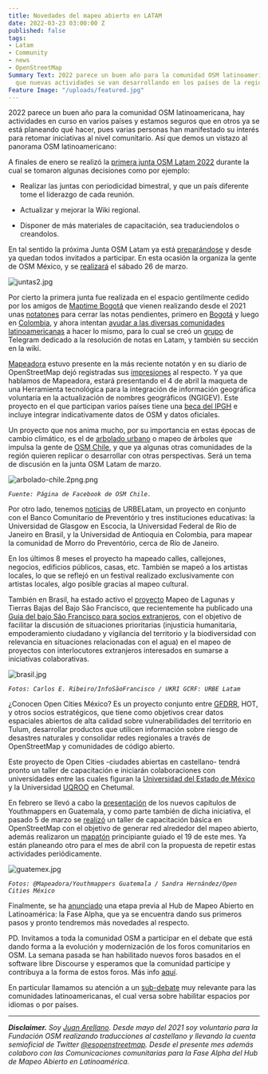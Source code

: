 ```yaml
---
title: Novedades del mapeo abierto en LATAM
date: 2022-03-23 03:00:00 Z
published: false
tags:
- Latam
- Community
- news
- OpenStreetMap
Summary Text: 2022 parece un buen año para la comunidad OSM latinoamericana, veamos
  que nuevas actividades se van desarrollando en los países de la región.
Feature Image: "/uploads/featured.jpg"
---
```


2022 parece un buen año para la comunidad OSM latinoamericana, hay actividades en curso en varios países y estamos seguros que en otros ya se está planeando qué hacer, pues varias personas han manifestado su interés para retomar iniciativas al nivel comunitario. Así que demos un vistazo al panorama OSM latinoamericano:

A finales de enero se realizó la [primera junta OSM Latam 2022](https://wiki.openstreetmap.org/wiki/LatAm/20220129_Reuni%C3%B3n_virtual) durante la cual se tomaron algunas decisiones como por ejemplo: 

* Realizar las juntas con periodicidad bimestral, y que un país diferente tome el liderazgo de cada reunión. 

* Actualizar y mejorar la Wiki regional. 

* Disponer de más materiales de capacitación, sea traduciendolos o creandolos.

En tal sentido la próxima Junta OSM Latam ya está [preparándose](https://wiki.openstreetmap.org/wiki/ES:LatAm/20220326_Reuni%C3%B3n_virtual#Agenda_colaborativa) y desde ya quedan todos invitados a participar. En esta ocasión la organiza la gente de OSM México, y se [realizará](https://twitter.com/esopenstreetmap/status/1505183560113741824) el sábado 26 de marzo.

![juntas2.jpg](/uploads/juntas2.jpg)

Por cierto la primera junta fue realizada en el espacio gentilmente cedido por los amigos de [Maptime Bogotá](http://maptime.io/bogota/) que vienen realizando desde el 2021 unas [notatones](https://wiki.openstreetmap.org/wiki/ES:Colombia/Proyecto-Resoluci%C3%B3n_de_notas) para cerrar las notas pendientes, primero en [Bogotá](https://twitter.com/MaptimeBogota/status/1386045463854559241) y luego en [Colombia](https://twitter.com/MaptimeBogota/status/1427081396653281283), y ahora intentan [ayudar a las diversas comunidades latinoamericanas](https://www.meetup.com/maptime-bogota-colombia-osm/events/lbqjssydcdbjc/) a hacer lo mismo, para lo cual se creó un [grupo](https://t.me/osm_notes_latam) de Telegram dedicado a la resolución de notas en Latam, y también su sección en la wiki.

[Mapeadora](https://www.openstreetmap.org/user/mapeadora/) estuvo presente en la más reciente notatón y en su diario de OpenStreetMap dejó registradas sus [impresiones](https://www.openstreetmap.org/user/mapeadora/diary/398721) al respecto. Y ya que hablamos de Mapeadora, estará presentando el 4 de abril la maqueta de una Herramienta tecnológica para la integración de información geográfica voluntaria en la actualización de nombres geográficos (NGIGEV). Este proyecto en el que participan varios países tiene una [beca del IPGH](https://comisiones.ipgh.org/GEOGRAFIA/pat-geografia-2022.html) e incluye integrar indicativamente datos de OSM y datos oficiales.

Un proyecto que nos anima mucho, por su importancia en estas épocas de cambio climático, es el de [arbolado urbano](https://elpensador.io/arbolado-urbano-y-datos-abiertos-para-la-gestion-municipal/) o mapeo de árboles que impulsa la gente de [OSM Chile](https://twitter.com/pauldassoria/status/1264976461594836993?s=20&t=r4Tj59XEvl7C59ZnU589TQ), y que ya algunas otras comunidades de la región quieren replicar o desarrollar con otras perspectivas. Será un tema de discusión en la junta OSM Latam de marzo.

![arbolado-chile.2png.png](/uploads/arbolado-chile.2png.png)

*`Fuente: Página de Facebook de OSM Chile.`*

Por otro lado, tenemos [noticias](https://www.hotosm.org/updates/mapping-the-care-of-people-with-urbelatam/) de URBELatam, un proyecto en conjunto con el Banco Comunitario de Preventório y tres instituciones educativas: la Universidad de Glasgow en Escocia, la Universidad Federal de Rio de Janeiro en Brasil, y la Universidad de Antioquia en Colombia, para mapear la comunidad de Morro do Preventório, cerca de Río de Janeiro.

En los últimos 8 meses el proyecto ha mapeado calles, callejones, negocios, edificios públicos, casas, etc. También se mapeó a los artistas locales, lo que se reflejó en un festival realizado exclusivamente con artistas locales, algo posible gracias al mapeo cultural.

También en Brasil, ha estado activo el [proyecto](https://infosaofrancisco.canoadetolda.org.br/noticias/mapeamento/mapsaofrancisco-inicia-mapeamento-de-lagoas-e-varzeas-no-baixo-sao-francisco/) Mapeo de Lagunas y Tierras Bajas del Bajo São Francisco, que recientemente ha publicado una [Guia del bajo São Francisco para socios extranjeros](https://infosaofrancisco.canoadetolda.org.br/noticias/mapeamento/um-pequeno-guia-do-baixo-sao-francisco-para-parceiros-estrangeiros/), con el objetivo de facilitar la discusión de situaciones prioritarias (injusticia humanitaria, empoderamiento ciudadano y vigilancia del territorio y la biodiversidad con relevancia en situaciones relacionadas con el agua) en el mapeo de proyectos con interlocutores extranjeros interesados ​​en sumarse a iniciativas colaborativas.

![brasil.jpg](/uploads/brasil.jpg)

*`Fotos: Carlos E. Ribeiro/InfoSãoFrancisco / UKRI GCRF: URBE Latam`*

¿Conocen Open Cities México? Es un proyecto conjunto entre [GFDRR](https://www.gfdrr.org/), HOT, y otros socios estratégicos, que tiene como objetivos crear datos espaciales abiertos de alta calidad sobre vulnerabilidades del territorio en Tulum, desarrollar productos que utilicen información sobre riesgo de desastres naturales y consolidar redes regionales a través de OpenStreetMap y comunidades de código abierto.

Este proyecto de Open Cities -ciudades abiertas en castellano- tendrá pronto un taller de capacitación e iniciarán colaboraciones con universidades entre las cuales figuran la [Universidad del Estado de México](http://facgeografia.uaemex.mx/) y la Universidad [UQROO](https://www.uqroo.mx/) en Chetumal.

En febrero se llevó a cabo la [presentación](https://www.eventbrite.com/e/conociendo-youthmappers-guatemala-tickets-264579112247) de los nuevos capítulos de Youthmappers en Guatemala, y como parte también de dicha iniciativa, el pasado 5 de marzo se [realizó](https://twitter.com/mapeadora/status/1498487882947960834) un taller de capacitación básica en OpenStreetMap con el objetivo de generar red alrededor del mapeo abierto, además realizaron un [mapatón](https://twitter.com/mapeadora/status/1503575001013932034) principiante guiado el 19 de este mes. Ya están planeando otro para el mes de abril con la propuesta de repetir estas actividades periódicamente.

![guatemex.jpg](/uploads/guatemex.jpg)

*`Fotos: @Mapeadora/Youthmappers Guatemala / Sandra Hernández/Open Cities México`*

Finalmente, se ha [anunciado](https://www.hotosm.org/updates/hub-de-mapeo-abierto-en-latam-actualizacion-diciembre-2021/) una etapa previa al Hub de Mapeo Abierto en Latinoamérica: la Fase Alpha, que ya se encuentra dando sus primeros pasos y pronto tendremos más novedades al respecto.

PD. Invitamos a toda la comunidad OSM a participar en el debate que está dando forma a la evolución y modernización de los foros comunitarios en OSM. La semana pasada se han habilitado nuevos foros basados en el software libre Discourse y esperamos que la comunidad participe y contribuya a la forma de estos foros. Más info [aquí](https://community.openstreetmap.org/t/welcome-to-the-forum-get-involved-in-the-next-steps-here/219).

En particular llamamos su atención a un [sub-debate](https://community.openstreetmap.org/t/proposal-language-and-location-based-content-and-categories/310) muy relevante para las comunidades latinoamericanas, el cual versa sobre habilitar espacios por idiomas o por países.

---

***Disclaimer.** Soy [Juan Arellano](http://arellanojuan.com/). Desde mayo del 2021 soy voluntario para la Fundación OSM realizando traducciones al castellano y llevando la cuenta semioficial de Twitter [@esopenstreetmap](https://twitter.com/esopenstreetmap). Desde el presente mes además colaboro con las Comunicaciones comunitarias para la Fase Alpha del Hub de Mapeo Abierto en Latinoamérica.*